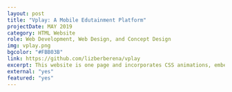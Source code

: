 ```yaml
---
layout: post
title: "Vplay: A Mobile Edutainment Platform"
projectDate: MAY 2019
category: HTML Website
role: Web Development, Web Design, and Concept Design
img: vplay.png
bgcolor: "#FBB03B"
link: https://github.com/lizberberena/vplay
excerpt: This website is one page and incorporates CSS animations, embedded content, and modal boxes. The conceptual product was an educational augmented reality gaming platform for young children with a physical toy subscription box component. I also helped create app flowcharts and some game designs.
external: "yes"
featured: "yes"
---
```

